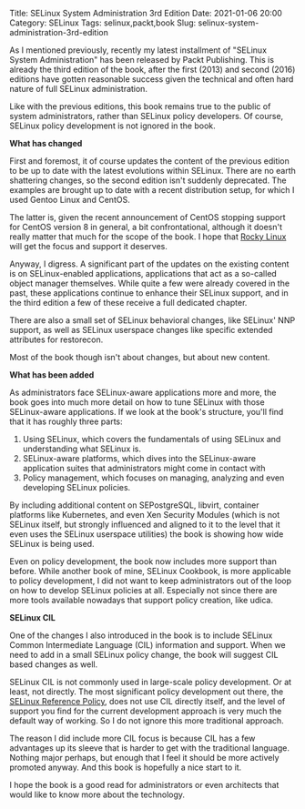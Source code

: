 Title: SELinux System Administration 3rd Edition
Date: 2021-01-06 20:00
Category: SELinux
Tags: selinux,packt,book
Slug: selinux-system-administration-3rd-edition

As I mentioned previously, recently my latest installment of "SELinux System
Administration" has been released by Packt Publishing. This is already the
third edition of the book, after the first (2013) and second (2016) editions
have gotten reasonable success given the technical and often hard nature of
full SELinux administration.

Like with the previous editions, this book remains true to the public of
system administrators, rather than SELinux policy developers. Of course,
SELinux policy development is not ignored in the book.

**What has changed**

First and foremost, it of course updates the content of the previous edition
to be up to date with the latest evolutions within SELinux. There are no earth
shattering changes, so the second edition isn't suddenly deprecated. The examples
are brought up to date with a recent distribution setup, for which I used
Gentoo Linux and CentOS.

The latter is, given the recent announcement of CentOS stopping support for
CentOS version 8 in general, a bit confrontational, although it doesn't
really matter that much for the scope of the book. I hope that [Rocky
Linux](https://rockylinux.org/) will get the focus and support it deserves.

Anyway, I digress. A significant part of the updates on the existing content
is on SELinux-enabled applications, applications that act as a so-called object
manager themselves. While quite a few were already covered in the past, these
applications continue to enhance their SELinux support, and in the third edition
a few of these receive a full dedicated chapter.

There are also a small set of SELinux behavioral changes, like SELinux' NNP
support, as well as SELinux userspace changes like specific extended attributes
for restorecon.

Most of the book though isn't about changes, but about new content.

**What has been added**

As administrators face SELinux-aware applications more and more, the book
goes into much more detail on how to tune SELinux with those SELinux-aware
applications. If we look at the book's structure, you'll find that it has
roughly three parts:

1. Using SELinux, which covers the fundamentals of using SELinux and
   understanding what SELinux is.
2. SELinux-aware platforms, which dives into the SELinux-aware application
   suites that administrators might come in contact with
3. Policy management, which focuses on managing, analyzing and even
   developing SELinux policies.

By including additional content on SEPostgreSQL, libvirt, container
platforms like Kubernetes, and even Xen Security Modules (which is not
SELinux itself, but strongly influenced and aligned to it to the level
that it even uses the SELinux userspace utilities) the book is showing how
wide SELinux is being used.

Even on policy development, the book now includes more support than before.
While another book of mine, SELinux Cookbook, is more applicable to policy
development, I did not want to keep administrators out of the loop on how
to develop SELinux policies at all. Especially not since there are more
tools available nowadays that support policy creation, like udica.

**SELinux CIL**

One of the changes I also introduced in the book is to include SELinux
Common Intermediate Language (CIL) information and support. When we need
to add in a small SELinux policy change, the book will suggest CIL based
changes as well.

SELinux CIL is not commonly used in large-scale policy development. Or at
least, not directly. The most significant policy development out there,
the [SELinux Reference Policy](https://github.com/SELinuxProject/refpolicy/wiki),
does not use CIL directly itself, and the level of support you find for
the current development approach is very much the default way of working. So
I do not ignore this more traditional approach.

The reason I did include more CIL focus is because CIL has a few advantages
up its sleeve that is harder to get with the traditional language. Nothing
major perhaps, but enough that I feel it should be more actively promoted
anyway. And this book is hopefully a nice start to it.

I hope the book is a good read for administrators or even architects that
would like to know more about the technology.

<!-- PELICAN_END_SUMMARY -->

